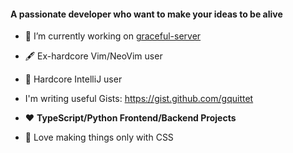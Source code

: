 #### A passionate developer who want to make your ideas to be alive

- 🔭 I’m currently working on [graceful-server](https://github.com/gquittet/graceful-server)

- 🖋️ Ex-hardcore Vim/NeoVim user

- 🧰 Hardcore IntelliJ user

- I'm writing useful Gists: https://gist.github.com/gquittet

- :heart: **TypeScript/Python Frontend/Backend Projects**

- 🎨 Love making things only with CSS


